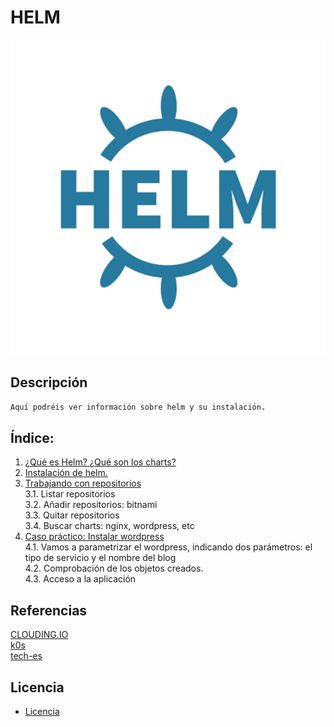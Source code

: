 
# HELM
![logoLinux](https://github.com/anasalasro/Kubernetes-Helm/blob/main/imagenes/helm.png)
## Descripción
``` ruby
Aquí podréis ver información sobre helm y su instalación.
```
## Índice:
1. [ ¿Qué es Helm? ¿Qué son los charts? ](https://github.com/anasalasro/k0s/blob/main/introduccion.md)  
2. [ Instalación de helm. ](https://github.com/anasalasro/k0s/blob/main/k0s.md)
3. [ Trabajando con repositorios ](https://github.com/anasalasro/k0s/blob/main/cloud.md)  
3.1. Listar repositorios  
3.2. Añadir repositorios: bitnami  
3.3. Quitar repositorios  
3.4. Buscar charts: nginx, wordpress, etc  
4. [ Caso práctico: Instalar wordpress  ](https://github.com/anasalasro/k0s/blob/main/prepararServidor.md)  
4.1. Vamos a parametrizar el wordpress, indicando dos parámetros: el tipo de servicio y el nombre del blog  
4.2.  Comprobación de los objetos creados.  
4.3. Acceso a la aplicación  
## Referencias
[CLOUDING.IO](https://clouding.io/)  
[k0s](https://docs.k0sproject.io/v1.22.4+k0s.1/install/)  
[tech-es](https://tech-es.netlify.app/articles/es534490/index.html)  
## Licencia
- [Licencia](https://github.com/anasalasro/docker-portainer/blob/main/imagenes/by-sa.png) 
